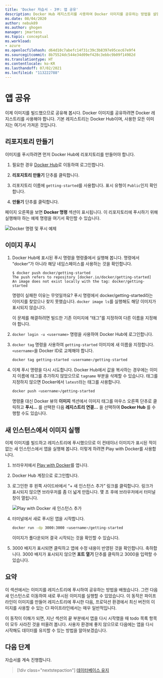 ```yaml
---
title: 'Docker 자습서 - 3부: 앱 공유'
description: Docker Hub 레지스트리를 사용하여 Docker 이미지를 공유하는 방법을 설명합니다.
ms.date: 08/04/2020
author: nebuk89
ms.author: ghogen
manager: jmartens
ms.topic: conceptual
ms.workload:
- azure
ms.openlocfilehash: d64d10c7abefc14f31c39c3b8397e95cec67e9f4
ms.sourcegitcommit: 8b75524dc544e34d09ef428c3ebbc9b09f14982d
ms.translationtype: HT
ms.contentlocale: ko-KR
ms.lasthandoff: 07/02/2021
ms.locfileid: "113222788"
---
```

# <a name="share-your-app"></a>앱 공유

이제 이미지를 빌드했으므로 공유해 봅시다. Docker 이미지를 공유하려면 Docker 레지스트리를 사용해야 합니다. 기본 레지스트리는 Docker Hub이며, 사용한 모든 이미지는 여기서 가져온 것입니다.

## <a name="create-a-repo"></a>리포지토리 만들기

이미지를 푸시하려면 먼저 Docker Hub에 리포지토리를 만들어야 합니다.

1. 필요한 경우 [Docker Hub](https://hub.docker.com/signup/msftedge?utm_source=msftedge)로 이동하여 로그인합니다.

1. **리포지토리 만들기** 단추를 클릭합니다.

1. 리포지토리 이름에 `getting-started`를 사용합니다. 표시 유형이 `Public`인지 확인합니다.

1. **만들기** 단추를 클릭합니다.

페이지 오른쪽을 보면 **Docker 명령** 섹션이 표시됩니다. 이 리포지토리에 푸시하기 위해 실행해야 하는 예제 명령을 여기서 확인할 수 있습니다.

![Docker 명령 및 푸시 예제](media/push-command.png)

## <a name="push-the-image"></a>이미지 푸시

1. Docker Hub에 표시된 푸시 명령을 명령줄에서 실행해 봅니다. 명령에서 “docker”가 아니라 해당 네임스페이스를 사용하는 것을 확인합니다.

    ```plaintext
    $ docker push docker/getting-started
    The push refers to repository [docker.io/docker/getting-started]
    An image does not exist locally with the tag: docker/getting-started
    ```

    명령이 실패한 이유는 무엇일까요? 푸시 명령에서 docker/getting-started라는 이미지를 찾았으나 찾지 못했습니다. `docker image ls`를 실행해도 해당 이미지가 표시되지 않습니다.

    이 문제를 해결하려면 빌드한 기존 이미지에 “태그”를 지정하여 다른 이름을 지정해야 합니다.

1. `docker login -u <username>` 명령을 사용하여 Docker Hub에 로그인합니다.

1. `docker tag` 명령을 사용하여 `getting-started` 이미지에 새 이름을 지정합니다. `<username>`을 Docker ID로 교체해야 합니다.

    ```bash
    docker tag getting-started <username>/getting-started
    ```

1. 이제 푸시 명령을 다시 시도합니다. Docker Hub에서 값을 복사하는 경우에는 이미지 이름에 태그를 추가하지 않았으므로 `tagname` 부분을 삭제할 수 있습니다. 태그를 지정하지 않으면 Docker에서 `latest`라는 태그를 사용합니다.

    ```bash
    docker push <username>/getting-started
    ```

    명령줄 대신 Docker 뷰의 **이미지** 섹션에서 이미지 태그를 마우스 오른쪽 단추로 클릭하고 **푸시...** 를 선택한 다음 **레지스트리 연결...** 을 선택하여 **Docker Hub** 를 수행할 수도 있습니다.

## <a name="run-the-image-on-a-new-instance"></a>새 인스턴스에서 이미지 실행

이제 이미지를 빌드하고 레지스트리에 푸시했으므로 이 컨테이너 이미지가 표시된 적이 없는 새 인스턴스에서 앱을 실행해 봅니다. 이렇게 하려면 Play with Docker를 사용합니다.

1. 브라우저에서 [Play with Docker](http://play-with-docker.com)를 엽니다.

1. Docker Hub 계정으로 로그인합니다.

1. 로그인한 후 왼쪽 사이드바에서 “+ 새 인스턴스 추가” 링크를 클릭합니다. 링크가 표시되지 않으면 브라우저를 좀 더 넓게 만듭니다. 몇 초 후에 브라우저에서 터미널 창이 열립니다.

    ![Play with Docker 새 인스턴스 추가](media/pwd-add-new-instance.png)

1. 터미널에서 새로 푸시된 앱을 시작합니다.

    ```bash
    docker run -dp 3000:3000 <username>/getting-started
    ```

    이미지가 풀다운되어 결국 시작되는 것을 확인할 수 있습니다.

1. 3000 배지가 표시되면 클릭하고 앱에 수정 내용이 반영된 것을 확인합니다. 축하합니다. 3000 배지가 표시되지 않으면 **포트 열기** 단추를 클릭하고 3000을 입력할 수 있습니다.

## <a name="recap"></a>요약

이 섹션에서는 이미지를 레지스트리에 푸시하여 공유하는 방법을 배웠습니다. 그런 다음 새 인스턴스로 이동하여 새로 푸시된 이미지를 실행할 수 있었습니다. 이 동작은 파이프라인이 이미지를 만들어 레지스트리에 푸시한 다음, 프로덕션 환경에서 최신 버전의 이미지를 사용할 수 있는 CI 파이프라인에서는 매우 일반적입니다.

이 동작이 이해가 되면, 지난 섹션의 끝 부분에서 앱을 다시 시작했을 때 todo 목록 항목이 모두 사라진 것을 떠올려 봅니다. 사용자 환경에 좋지 않으므로 다음에는 앱을 다시 시작해도 데이터를 유지할 수 있는 방법을 알아보겠습니다.

## <a name="next-steps"></a>다음 단계

자습서를 계속 진행합니다.

> [!div class="nextstepaction"]
> [데이터베이스 유지](persist-your-data.md)
